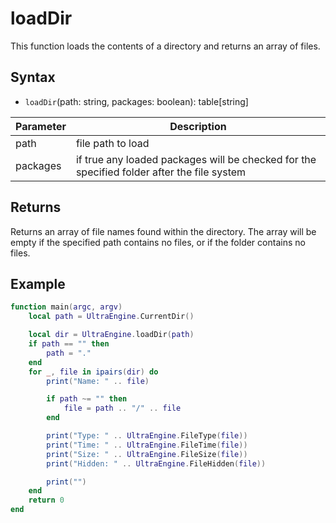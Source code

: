 # loadDir

This function loads the contents of a directory and returns an array of files.

## Syntax

- `loadDir`(path: string, packages: boolean): table[string]

| Parameter | Description |
|---|---|
| path | file path to load |
| packages | if true any loaded packages will be checked for the specified folder after the file system |

## Returns

Returns an array of file names found within the directory. The array will be empty if the specified path contains no files, or if the folder contains no files.
 
 ## Example

```lua
function main(argc, argv)
    local path = UltraEngine.CurrentDir()

    local dir = UltraEngine.loadDir(path)
    if path == "" then
        path = "."
    end
    for _, file in ipairs(dir) do
        print("Name: " .. file)

        if path ~= "" then
            file = path .. "/" .. file
        end

        print("Type: " .. UltraEngine.FileType(file))
        print("Time: " .. UltraEngine.FileTime(file))
        print("Size: " .. UltraEngine.FileSize(file))
        print("Hidden: " .. UltraEngine.FileHidden(file))

        print("")
    end
    return 0
end
```
